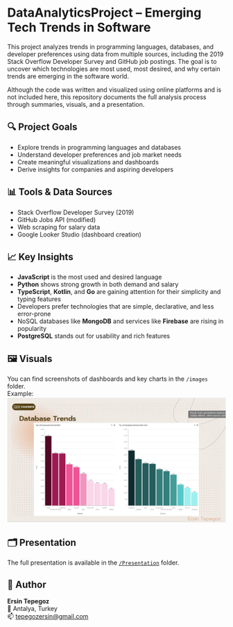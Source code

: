 # DataAnalyticsProject – Emerging Tech Trends in Software

This project analyzes trends in programming languages, databases, and developer preferences using data from multiple sources, including the 2019 Stack Overflow Developer Survey and GitHub job postings. The goal is to uncover which technologies are most used, most desired, and why certain trends are emerging in the software world.

Although the code was written and visualized using online platforms and is not included here, this repository documents the full analysis process through summaries, visuals, and a presentation.

## 🔍 Project Goals
- Explore trends in programming languages and databases
- Understand developer preferences and job market needs
- Create meaningful visualizations and dashboards
- Derive insights for companies and aspiring developers

## 📊 Tools & Data Sources
- Stack Overflow Developer Survey (2019)
- GitHub Jobs API (modified)
- Web scraping for salary data
- Google Looker Studio (dashboard creation)

## 📈 Key Insights
- **JavaScript** is the most used and desired language
- **Python** shows strong growth in both demand and salary
- **TypeScript**, **Kotlin**, and **Go** are gaining attention for their simplicity and typing features
- Developers prefer technologies that are simple, declarative, and less error-prone
- NoSQL databases like **MongoDB** and services like **Firebase** are rising in popularity
- **PostgreSQL** stands out for usability and rich features

## 🖼️ Visuals
You can find screenshots of dashboards and key charts in the `/images` folder.  
Example:  
![Dashboard Preview](images/dashboard1.png)

## 🗂️ Presentation
The full presentation is available in the [`/Presentation`](./Presentation/DataAnalystPresentation.pdf) folder.

## 👤 Author
**Ersin Tepegoz**  
📍 Antalya, Turkey   
📫 [tepegozersin@gmail.com](mailto:tepegozersin@gmail.com)
